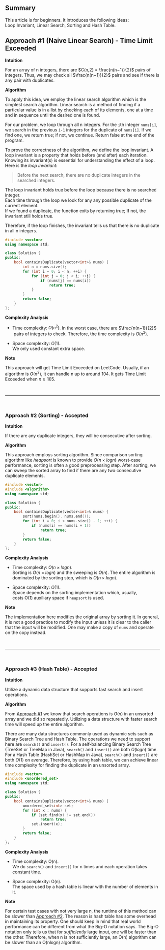## Summary

This article is for beginners. It introduces the following ideas:  
Loop Invariant, Linear Search, Sorting and Hash Table.

## Approach #1 (Naive Linear Search) - Time Limit Exceeded

**Intuition**

For an array of n integers, there are $C(n,2) = \frac{n(n−1)}{2}​$ pairs of integers. Thus, we may check all $\frac{n(n−1)}{2}$​ pairs and see if there is any pair with duplicates.

**Algorithm**

To apply this idea, we employ the linear search algorithm which is the simplest search algorithm. Linear search is a method of finding if a particular value is in a list by checking each of its elements, one at a time and in sequence until the desired one is found.

For our problem, we loop through all n integers. For the `i`th integer `nums[i]`, we search in the previous `i-1` integers for the duplicate of `nums[i]`. If we find one, we return true; if not, we continue. Return false at the end of the program.

To prove the correctness of the algorithm, we define the loop invariant. A loop invariant is a property that holds before (and after) each iteration. Knowing its invariant(s) is essential for understanding the effect of a loop. Here is the _loop invariant_:

> Before the next search, there are no duplicate integers in the searched integers.

The loop invariant holds true before the loop because there is no searched integer.  
Each time through the loop we look for any any possible duplicate of the current element.  
If we found a duplicate, the function exits by returning true; If not, the invariant still holds true.

Therefore, if the loop finishes, the invariant tells us that there is no duplicate in all n integers.

```cpp
#include <vector>
using namespace std;

class Solution {
public:
    bool containsDuplicate(vector<int>& nums) {
        int n = nums.size();
        for (int i = 0; i < n; ++i) {
            for (int j = 0; j < i; ++j) {
                if (nums[j] == nums[i])
                    return true;
            }
        }
        return false;
    }
};
```

**Complexity Analysis**

- Time complexity: $O(n^2)$. In the worst case, there are $\frac{n(n−1)}{2}$​ pairs of integers to check. Therefore, the time complexity is $O(n^2)$.
    
- Space complexity: $O(1)$.  
    We only used constant extra space.
    

**Note**

This approach will get Time Limit Exceeded on LeetCode. Usually, if an algorithm is $O(n^2)$, it can handle n up to around 104. It gets Time Limit Exceeded when $n \ge 105$.

<br>

---

<br>

### Approach #2 (Sorting) - Accepted

**Intuition**

If there are any duplicate integers, they will be consecutive after sorting.

**Algorithm**

This approach employs sorting algorithm. Since comparison sorting algorithm like _heapsort_ is known to provide $O(n \times log n)$ worst-case performance, sorting is often a good preprocessing step. After sorting, we can sweep the sorted array to find if there are any two consecutive duplicate elements.

```cpp
#include <vector>
#include <algorithm>
using namespace std;

class Solution {
public:
    bool containsDuplicate(vector<int>& nums) {
        sort(nums.begin(), nums.end());
        for (int i = 0; i < nums.size() - 1; ++i) {
            if (nums[i] == nums[i + 1])
                return true;
        }
        return false;
    }
};
```

**Complexity Analysis**

- Time complexity: $O(n \times log n)$.  
    Sorting is $O(n \times log n)$ and the sweeping is $O(n)$. The entire algorithm is dominated by the sorting step, which is $O(n \times log n)$.
    
- Space complexity: $O(1)$.  
    Space depends on the sorting implementation which, usually, costs O(1) auxiliary space if `heapsort` is used.
    

**Note**

The implementation here modifies the original array by sorting it. In general, it is not a good practice to modify the input unless it is clear to the caller that the input will be modified. One may make a copy of `nums` and operate on the copy instead.

<br>

---

<br>

### Approach #3 (Hash Table) - Accepted

**Intuition**

Utilize a dynamic data structure that supports fast search and insert operations.

**Algorithm**

From [Approach #1](https://leetcode.com/problems/contains-duplicate/editorial/#approach-1-naive-linear-search-time-limit-exceeded) we know that search operations is $O(n)$ in an unsorted array and we did so repeatedly. Utilizing a data structure with faster search time will speed up the entire algorithm.

There are many data structures commonly used as dynamic sets such as Binary Search Tree and Hash Table. The operations we need to support here are `search()` and `insert()`. For a self-balancing Binary Search Tree (TreeSet or TreeMap in Java), `search()` and `insert()` are both $O(logn)$ time. For a Hash Table (HashSet or HashMap in Java), `search()` and `insert()` are both $O(1)$ on average. Therefore, by using hash table, we can achieve linear time complexity for finding the duplicate in an unsorted array.

```cpp
#include <vector>
#include <unordered_set>
using namespace std;

class Solution {
public:
    bool containsDuplicate(vector<int>& nums) {
        unordered_set<int> set;
        for (int x : nums) {
            if (set.find(x) != set.end())
                return true;
            set.insert(x);
        }
        return false;
    }
};
```

**Complexity Analysis**

- Time complexity: O(n).  
    We do `search()` and `insert()` for n times and each operation takes constant time.
    
- Space complexity: O(n).  
    The space used by a hash table is linear with the number of elements in it.
    

**Note**

For certain test cases with not very large n, the runtime of this method can be slower than [Approach #2](https://leetcode.com/problems/contains-duplicate/editorial/#approach-2-sorting-accepted). The reason is hash table has some overhead in maintaining its property. One should keep in mind that real world performance can be different from what the Big-O notation says. The Big-O notation only tells us that for _sufficiently_ large input, one will be faster than the other. Therefore, when n is not sufficiently large, an O(n) algorithm can be slower than an O(nlogn) algorithm.